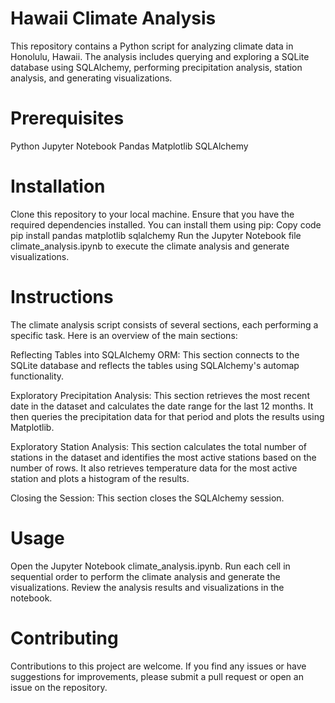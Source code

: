 # Hawaii Climate Analysis
This repository contains a Python script for analyzing climate data in Honolulu, Hawaii. The analysis includes querying and exploring a SQLite database using SQLAlchemy, performing precipitation analysis, station analysis, and generating visualizations.

# Prerequisites

Python
Jupyter Notebook
Pandas
Matplotlib
SQLAlchemy

# Installation

Clone this repository to your local machine.
Ensure that you have the required dependencies installed. You can install them using pip:
Copy code
pip install pandas matplotlib sqlalchemy
Run the Jupyter Notebook file climate_analysis.ipynb to execute the climate analysis and generate visualizations.

# Instructions

The climate analysis script consists of several sections, each performing a specific task. Here is an overview of the main sections:

Reflecting Tables into SQLAlchemy ORM: This section connects to the SQLite database and reflects the tables using SQLAlchemy's automap functionality.

Exploratory Precipitation Analysis: This section retrieves the most recent date in the dataset and calculates the date range for the last 12 months. It then queries the precipitation data for that period and plots the results using Matplotlib.

Exploratory Station Analysis: This section calculates the total number of stations in the dataset and identifies the most active stations based on the number of rows. It also retrieves temperature data for the most active station and plots a histogram of the results.

Closing the Session: This section closes the SQLAlchemy session.

# Usage

Open the Jupyter Notebook climate_analysis.ipynb.
Run each cell in sequential order to perform the climate analysis and generate the visualizations.
Review the analysis results and visualizations in the notebook.

# Contributing
Contributions to this project are welcome. If you find any issues or have suggestions for improvements, please submit a pull request or open an issue on the repository.
